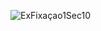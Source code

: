 
![ExFixaçao1Sec10](https://github.com/GuiCordoba/C-sharp/assets/113614735/fa6d4d36-f5d4-4ae0-9ec0-79b4270a4207)
